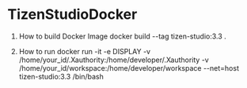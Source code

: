 # TizenStudioDocker

1. How to build Docker Image
docker build --tag tizen-studio:3.3 .

2. How to run
docker run -it -e DISPLAY -v /home/your_id/.Xauthority:/home/developer/.Xauthority -v /home/your_id/workspace:/home/developer/workspace --net=host tizen-studio:3.3 /bin/bash
